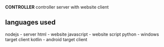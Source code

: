 **CONTROLLER**
controller server with website client

**languages used** 
------------------
nodejs - server
html - website
javascript - website script
python - windows target client
kotlin - android target client
